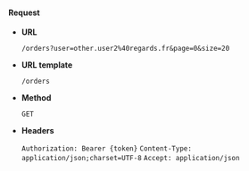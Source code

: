 #### Request

* **URL**

  `/orders?user=other.user2%40regards.fr&page=0&size=20`

* **URL template**

  `/orders`

* **Method**

  `GET`

* **Headers**

  `Authorization: Bearer {token}`
  `Content-Type: application/json;charset=UTF-8`
  `Accept: application/json`
